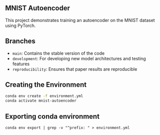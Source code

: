 ## MNIST Autoencoder


This project demonstrates training an autoencoder on the MNIST dataset using PyTorch.


## Branches

- `main`: Contains the stable version of the code
- `development`: For developing new model architectures and testing features
- `reproducibility`: Ensures that paper results are reproducible

## Creating the Environment

```bash
conda env create -f environment.yml
conda activate mnist-autoencoder
```


## Exporting conda environment
`conda env export | grep -v "^prefix: " > environment.yml`

